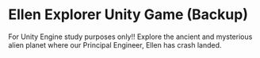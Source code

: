 # Ellen Explorer Unity Game (Backup)

For Unity Engine study purposes only!! Explore the ancient and mysterious alien planet where our Principal Engineer, Ellen has crash landed.

